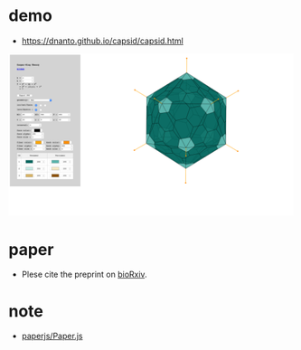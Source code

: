# demo

- https://dnanto.github.io/capsid/capsid.html

![screenshot.png](screenshot.png)

# paper

- Plese cite the preprint on [bioRxiv](https://www.biorxiv.org/content/10.1101/2020.12.02.408252v1).

# note

- [paperjs/Paper.js](https://github.com/paperjs/paper.js/blob/develop/LICENSE.txt)
